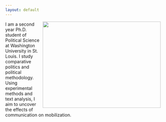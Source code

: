 ```yaml
---
layout: default
---
```


<img align="right" src="files/portrait.JPG" hspace="10"  width="375" height="275" >

<p>I am a second year Ph.D. student of Political Science at Washington University in St. Louis. I study comparative politics and political methodology. Using experimental methods and text analysis, I aim to uncover the effects of communication on mobilization.</p>
